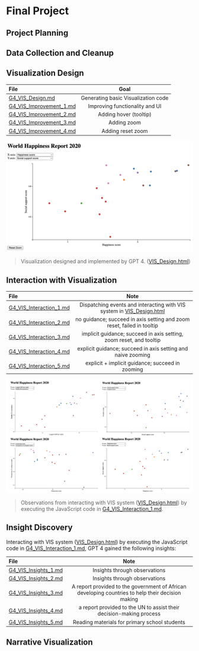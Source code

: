 # Final Project

## Project Planning

## Data Collection and Cleanup

## Visualization Design

| File                                                                    |                Goal                 |
|:------------------------------------------------------------------------|:-----------------------------------:|
| [G4_VIS_Design.md](Visualization_Design/G4_VIS_Design.md)               | Generating basic Visualization code |
| [G4_VIS_Improvement_1.md](Visualization_Design/G4_VIS_Improvement_1.md) |   Improving functionality and UI    |
| [G4_VIS_Improvement_2.md](Visualization_Design/G4_VIS_Improvement_2.md) |       Adding hover (tooltip)        |
| [G4_VIS_Improvement_3.md](Visualization_Design/G4_VIS_Improvement_3.md) |             Adding zoom             |
| [G4_VIS_Improvement_4.md](Visualization_Design/G4_VIS_Improvement_4.md) |          Adding reset zoom          |

![VIS Design](./Visualization_Design/VIS_Design.png)

> Visualization designed and implemented by GPT 4. ([VIS_Design.html](./Visualization_Design/VIS_Design.html))

## Interaction with Visualization

| File                                                                              |                                                      Note                                                       |
|:----------------------------------------------------------------------------------|:---------------------------------------------------------------------------------------------------------------:|
| [G4_VIS_Interaction_1.md](Interaction_with_Visualization/G4_VIS_Interaction_1.md) | Dispatching events and interacting with VIS system in [VIS_Design.html](./Visualization_Design/VIS_Design.html) |
| [G4_VIS_Interaction_2.md](Interaction_with_Visualization/G4_VIS_Interaction_2.md) |                     no guidance; succeed in axis setting and zoom reset, failed in tooltip                      |
| [G4_VIS_Interaction_3.md](Interaction_with_Visualization/G4_VIS_Interaction_3.md) |                       implicit guidance; succeed in axis setting, zoom reset, and tooltip                       |
| [G4_VIS_Interaction_4.md](Interaction_with_Visualization/G4_VIS_Interaction_4.md) |                          explicit guidance; succeed in axis setting and naive zooming                           |
| [G4_VIS_Interaction_5.md](Interaction_with_Visualization/G4_VIS_Interaction_5.md) |                                explicit + implicit guidance; succeed in zooming                                 |

![Interaction with Visualization](./Interaction_with_Visualization/observations.png)

> Observations from interacting with VIS system ([VIS_Design.html](./Visualization_Design/VIS_Design.html)) by executing the JavaScript code in [G4_VIS_Interaction_1.md](Interaction_with_Visualization/G4_VIS_Interaction_1.md).

## Insight Discovery

Interacting with VIS system ([VIS_Design.html](./Visualization_Design/VIS_Design.html)) by executing the JavaScript code in [G4_VIS_Interaction_1.md](Interaction_with_Visualization/G4_VIS_Interaction_1.md), GPT 4 gained the following insights:

| File                                                           |                                               Note                                                |
|:---------------------------------------------------------------|:-------------------------------------------------------------------------------------------------:|
| [G4_VIS_Insights_1.md](Insight_Discovery/G4_VIS_Insights_1.md) |                                   Insights through observations                                   |
| [G4_VIS_Insights_2.md](Insight_Discovery/G4_VIS_Insights_2.md) |                                   Insights through observations                                   |
| [G4_VIS_Insights_3.md](Insight_Discovery/G4_VIS_Insights_3.md) | A report provided to the government of African developing countries to help their decision making |
| [G4_VIS_Insights_4.md](Insight_Discovery/G4_VIS_Insights_4.md) |                a report provided to the UN to assist their decision-making process                |
| [G4_VIS_Insights_5.md](Insight_Discovery/G4_VIS_Insights_5.md) |                           Reading materials for primary school students                           |

## Narrative Visualization



